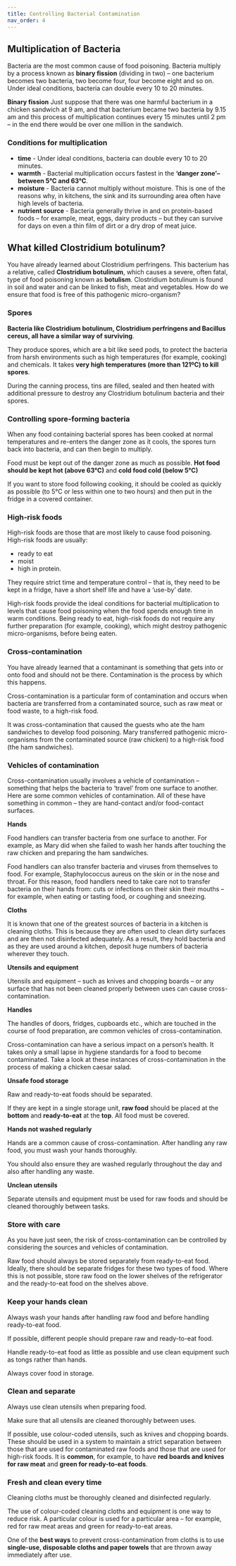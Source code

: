 ```yaml
---
title: Controlling Bacterial Contamination
nav_order: 4
---
```

## Multiplication of Bacteria

Bacteria are the most common cause of food poisoning. Bacteria multiply by a process known as **binary fission** (dividing in two) – one bacterium becomes two bacteria, two become four, four become eight and so on. Under ideal conditions, bacteria can double every 10 to 20 minutes.

**Binary fission**
Just suppose that there was one harmful bacterium in a chicken sandwich at 9 am, and that bacterium became two bacteria by 9.15 am and this process of multiplication continues every 15 minutes until 2 pm – in the end there would be over one million in the sandwich.

### Conditions for multiplication

* **time** - Under ideal conditions, bacteria can double every 10 to 20 minutes.
* **warmth** - Bacterial multiplication occurs fastest in the **‘danger zone’– between 5°C and 63°C**.
* **moisture** - Bacteria cannot multiply without moisture. This is one of the reasons why, in kitchens, the sink and its surrounding area often have high levels of bacteria.
* **nutrient source** - Bacteria generally thrive in and on protein-based foods – for example, meat, eggs, dairy products – but they can survive for days on even a thin film of dirt or a dry drop of meat juice. 

## What killed Clostridium botulinum?

You have already learned about Clostridium perfringens. This bacterium has a relative, called **Clostridium botulinum**, which causes a severe, often fatal, type of food poisoning known as **botulism**. Clostridium botulinum is found in soil and water and can be linked to fish, meat and vegetables. How do we ensure that food is free of this pathogenic micro-organism?

### Spores

**Bacteria like Clostridium botulinum, Clostridium perfringens and Bacillus cereus, all have a similar way of surviving**.

They produce spores, which are a bit like seed pods, to protect the bacteria from harsh environments such as high temperatures (for example, cooking) and chemicals. It takes **very high temperatures (more than 121ºC) to kill spores**.

During the canning process, tins are filled, sealed and then heated with additional pressure to destroy any Clostridium botulinum bacteria and their spores.

### Controlling spore-forming bacteria

When any food containing bacterial spores has been cooked at normal temperatures and re-enters the danger zone as it cools, the spores turn back into bacteria, and can then begin to multiply.

Food must be kept out of the danger zone as much as possible. **Hot food should be kept hot (above 63°C)** and **cold food cold (below 5°C)**

If you want to store food following cooking, it should be cooled as quickly as possible (to 5°C or less within one to two hours) and then put in the fridge in a covered container.

### High-risk foods
High-risk foods are those that are most likely to cause food poisoning. High-risk foods are usually:

* ready to eat
* moist
* high in protein.

They require strict time and temperature control – that is, they need to be kept in a fridge, have a short shelf life and have a ‘use-by’ date. 

High-risk foods provide the ideal conditions for bacterial multiplication to levels that cause food poisoning when the food spends enough time in warm conditions. Being ready to eat, high-risk foods do not require any further preparation (for example, cooking), which might destroy pathogenic micro-organisms, before being eaten.

### Cross-contamination
You have already learned that a contaminant is something that gets into or onto food and should not be there. Contamination is the process by which this happens.

Cross-contamination is a particular form of contamination and occurs when bacteria are transferred from a contaminated source, such as raw meat or food waste, to a high-risk food.
 
It was cross-contamination that caused the guests who ate the ham sandwiches to develop food poisoning. Mary transferred pathogenic micro-organisms from the contaminated source (raw chicken) to a high-risk food (the ham sandwiches).

### Vehicles of contamination

Cross-contamination usually involves a vehicle of contamination – something that helps the bacteria to ‘travel’ from one surface to another. Here are some common vehicles of contamination. All of these have something in common – they are hand-contact and/or food-contact surfaces.

**Hands**

Food handlers can transfer bacteria from one surface to another. For example, as Mary did when she failed to wash her hands after touching the raw chicken and preparing the ham sandwiches. 

Food handlers can also transfer bacteria and viruses from themselves to food. For example, Staphylococcus aureus on the skin or in the nose and throat. For this reason, food handlers need to take care not to transfer bacteria on their hands from: cuts or infections on their skin their mouths – for example, when eating or tasting food, or coughing and sneezing.  

**Cloths**

It is known that one of the greatest sources of bacteria in a kitchen is cleaning cloths. This is because they are often used to clean dirty surfaces and are then not disinfected adequately. As a result, they hold bacteria and as they are used around a kitchen, deposit huge numbers of bacteria wherever they touch.

**Utensils and equipment**

Utensils and equipment – such as knives and chopping boards – or any surface that has not been cleaned properly between uses can cause cross-contamination.

**Handles**

The handles of doors, fridges, cupboards etc., which are touched in the course of food preparation, are common vehicles of cross-contamination.

Cross-contamination can have a serious impact on a person’s health. It takes only a small lapse in hygiene standards for a food to become contaminated. Take a look at these instances of cross-contamination in the process of making a chicken caesar salad.

**Unsafe food storage**

Raw and ready-to-eat foods should be separated.

If they are kept in a single storage unit, **raw food** should be placed at the **bottom** and **ready-to-eat** at the **top**. All food must be covered.

**Hands not washed regularly**

Hands are a common cause of cross-contamination. After handling any raw food, you must wash your hands thoroughly. 

You should also ensure they are washed regularly throughout the day and also after handling any waste.

**Unclean utensils**

Separate utensils and equipment must be used for raw foods and should be cleaned thoroughly between tasks.

### Store with care

As you have just seen, the risk of cross-contamination can be controlled by considering the sources and vehicles of contamination.

Raw food should always be stored separately from ready-to-eat food. Ideally, there should be separate fridges for these two types of food. Where this is not possible, store raw food on the lower shelves of the refrigerator and the ready-to-eat food on the shelves above.

### Keep your hands clean

Always wash your hands after handling raw food and before handling ready-to-eat food.

If possible, different people should prepare raw and ready-to-eat food.

Handle ready-to-eat food as little as possible and use clean equipment such as tongs rather than hands.

Always cover food in storage.

### Clean and separate

Always use clean utensils when preparing food.

Make sure that all utensils are cleaned thoroughly between uses.

If possible, use colour-coded utensils, such as knives and chopping boards. These should be used in a system to maintain a strict separation between those that are used for contaminated raw foods and those that are used for high-risk foods. It is **common**, for example, to have **red boards and knives for raw meat** and **green for ready-to-eat foods**.

### Fresh and clean every time

Cleaning cloths must be thoroughly cleaned and disinfected regularly. 

The use of colour-coded cleaning cloths and equipment is one way to reduce risk. A particular colour is used for a particular area – for example, red for raw meat areas and green for ready-to-eat areas.

One of the **best ways** to prevent cross-contamination from cloths is to use **single-use, disposable cloths and paper towels** that are thrown away immediately after use.



 
